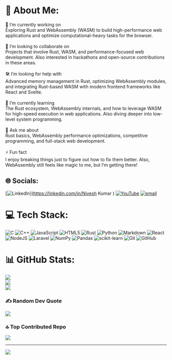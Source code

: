 # 💫 About Me:
🚀 I’m currently working on<br>Exploring Rust and WebAssembly (WASM) to build high-performance web applications and optimize computational-heavy tasks for the browser.<br><br>🤝 I’m looking to collaborate on<br>Projects that involve Rust, WASM, and performance-focused web development. Also interested in hackathons and open-source contributions in these areas.<br><br>🛠️ I’m looking for help with<br>Advanced memory management in Rust, optimizing WebAssembly modules, and integrating Rust-based WASM with modern frontend frameworks like React and Svelte.<br><br>🌱 I’m currently learning<br>The Rust ecosystem, WebAssembly internals, and how to leverage WASM for high-speed execution in web applications. Also diving deeper into low-level system programming.<br><br>💬 Ask me about<br>Rust basics, WebAssembly performance optimizations, competitive programming, and full-stack web development.<br><br>⚡ Fun fact<br>I enjoy breaking things just to figure out how to fix them better. Also, WebAssembly still feels like magic to me, but I’m getting there!


## 🌐 Socials:
[![LinkedIn](https://img.shields.io/badge/LinkedIn-%230077B5.svg?logo=linkedin&logoColor=white)](https://linkedin.com/in/Nivesh Kumar ) [![YouTube](https://img.shields.io/badge/YouTube-%23FF0000.svg?logo=YouTube&logoColor=white)](https://youtube.com/@@Coderactive) [![email](https://img.shields.io/badge/Email-D14836?logo=gmail&logoColor=white)](mailto:kumarnivesh964@gmail.com) 

# 💻 Tech Stack:
![C](https://img.shields.io/badge/c-%2300599C.svg?style=for-the-badge&logo=c&logoColor=white) ![C++](https://img.shields.io/badge/c++-%2300599C.svg?style=for-the-badge&logo=c%2B%2B&logoColor=white) ![JavaScript](https://img.shields.io/badge/javascript-%23323330.svg?style=for-the-badge&logo=javascript&logoColor=%23F7DF1E) ![HTML5](https://img.shields.io/badge/html5-%23E34F26.svg?style=for-the-badge&logo=html5&logoColor=white) ![Rust](https://img.shields.io/badge/rust-%23000000.svg?style=for-the-badge&logo=rust&logoColor=white) ![Python](https://img.shields.io/badge/python-3670A0?style=for-the-badge&logo=python&logoColor=ffdd54) ![Markdown](https://img.shields.io/badge/markdown-%23000000.svg?style=for-the-badge&logo=markdown&logoColor=white) ![React](https://img.shields.io/badge/react-%2320232a.svg?style=for-the-badge&logo=react&logoColor=%2361DAFB) ![NodeJS](https://img.shields.io/badge/node.js-6DA55F?style=for-the-badge&logo=node.js&logoColor=white) ![Laravel](https://img.shields.io/badge/laravel-%23FF2D20.svg?style=for-the-badge&logo=laravel&logoColor=white) ![NumPy](https://img.shields.io/badge/numpy-%23013243.svg?style=for-the-badge&logo=numpy&logoColor=white) ![Pandas](https://img.shields.io/badge/pandas-%23150458.svg?style=for-the-badge&logo=pandas&logoColor=white) ![scikit-learn](https://img.shields.io/badge/scikit--learn-%23F7931E.svg?style=for-the-badge&logo=scikit-learn&logoColor=white) ![Git](https://img.shields.io/badge/git-%23F05033.svg?style=for-the-badge&logo=git&logoColor=white) ![GitHub](https://img.shields.io/badge/github-%23121011.svg?style=for-the-badge&logo=github&logoColor=white)
# 📊 GitHub Stats:
![](https://github-readme-stats.vercel.app/api?username=Nivesh12345&theme=dark&hide_border=false&include_all_commits=false&count_private=false)<br/>
![](https://nirzak-streak-stats.vercel.app/?user=Nivesh12345&theme=dark&hide_border=false)<br/>
![](https://github-readme-stats.vercel.app/api/top-langs/?username=Nivesh12345&theme=dark&hide_border=false&include_all_commits=false&count_private=false&layout=compact)

### ✍️ Random Dev Quote
![](https://quotes-github-readme.vercel.app/api?type=horizontal&theme=radical)

### 🔝 Top Contributed Repo
![](https://github-contributor-stats.vercel.app/api?username=Nivesh12345&limit=5&theme=dark&combine_all_yearly_contributions=true)

---
[![](https://visitcount.itsvg.in/api?id=Nivesh12345&icon=0&color=0)](https://visitcount.itsvg.in)

<!-- Proudly created with GPRM ( https://gprm.itsvg.in ) -->
